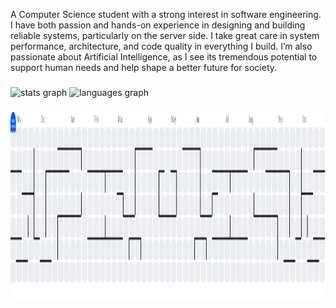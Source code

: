 <p align="left">A Computer Science student with a strong interest in software engineering. I have both passion and hands-on experience in designing and building reliable systems, particularly on the server side. I take great care in system performance, architecture, and code quality in everything I build. I’m also passionate about Artificial Intelligence, as I see its tremendous potential to support human needs and help shape a better future for society.</p>

###

<div align="left">
  <img src="https://github-readme-stats.vercel.app/api?username=linstrahl&hide_title=false&hide_rank=true&show_icons=true&include_all_commits=true&count_private=true&disable_animations=false&theme=codeSTACKr&locale=en&hide_border=false&order=1&custom_title=GitHub%20Stats" height="330" alt="stats graph"  />
  <img src="https://github-readme-stats.vercel.app/api/top-langs?username=linstrahl&locale=en&hide_title=false&layout=compact&card_width=320&langs_count=8&theme=codeSTACKr&hide_border=false&order=2" height="330" alt="languages graph"  />
</div>

###

<picture>
  <source media="(prefers-color-scheme: dark)" srcset="https://raw.githubusercontent.com/linstrahl/linstrahl/output/pacman-contribution-graph-dark.svg">
  <source media="(prefers-color-scheme: light)" srcset="https://raw.githubusercontent.com/linstrahl/linstrahl/output/pacman-contribution-graph.svg">
  <img alt="pacman contribution graph" src="https://raw.githubusercontent.com/linstrahl/linstrahl/output/pacman-contribution-graph.svg" height="300">
</picture>

###
